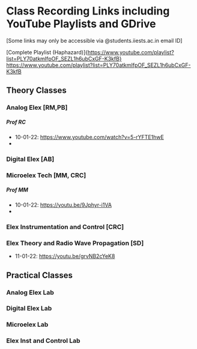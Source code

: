 # Class Recording Links including YouTube Playlists and GDrive 

[Some links may only be accessible via @students.iiests.ac.in email ID]

[Complete Playlist (Haphazard)]{https://www.youtube.com/playlist?list=PLY70atkmIfpOF_SEZL1h6ubCxGF-K3kfB}
https://www.youtube.com/playlist?list=PLY70atkmIfpOF_SEZL1h6ubCxGF-K3kfB


## Theory Classes

### Analog Elex [RM,PB]

##### Prof RC
- 10-01-22: https://www.youtube.com/watch?v=5-rYFTE1hwE
- 

### Digital Elex [AB]

### Microelex Tech [MM, CRC]
##### Prof MM
- 10-01-22: https://youtu.be/9Jphyr-i1VA
- 

### Elex Instrumentation and Control [CRC]

### Elex Theory and Radio Wave Propagation [SD]
  - 11-01-22: https://youtu.be/grvNB2cYeK8

## Practical Classes

### Analog Elex Lab

### Digital Elex Lab

### Microelex Lab

### Elex Inst and Control Lab
